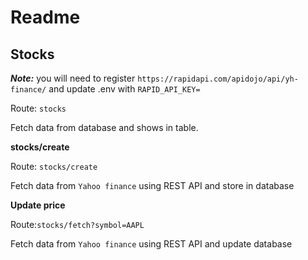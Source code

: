 # Readme #

## Stocks ##
***Note:*** you will need to register `https://rapidapi.com/apidojo/api/yh-finance/` and update .env with `RAPID_API_KEY=`

Route: `stocks`

Fetch data from database and shows in table.


**stocks/create**

Route: `stocks/create`

Fetch data from `Yahoo finance` using REST API and store in database 


**Update price**

Route:`stocks/fetch?symbol=AAPL`

Fetch data from `Yahoo finance` using REST API and update database
